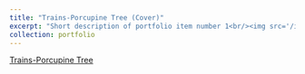 ```yaml
---
title: "Trains-Porcupine Tree (Cover)"
excerpt: "Short description of portfolio item number 1<br/><img src='/images/500x300.png'>"
collection: portfolio
---
```


[Trains-Porcupine Tree](https://www.dropbox.com/scl/fi/2ri55fep31t3l5y3c2v0h/Trains-PorcupineTree-Cover.MP4?rlkey=ug5t49l6tz4w490g42r8wi0qu&st=dl1hm57u&dl=0)
